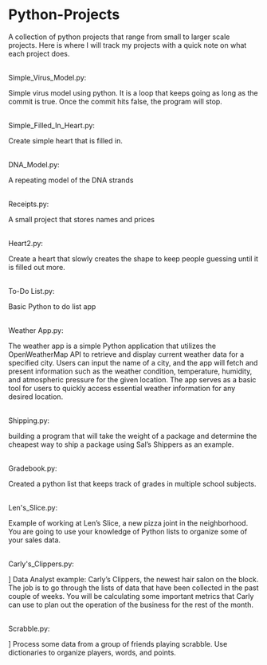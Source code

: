 # Python-Projects
A collection of python projects that range from small to larger scale projects. 
Here is where I will track my projects with a quick note on what each project does.

<br>
Simple_Virus_Model.py: 
    <br><p>Simple virus model using python. It is a loop that keeps going as long as the commit is true. Once the commit hits false, the program will stop.</p>

<br>
Simple_Filled_In_Heart.py: 
<br><p>Create simple heart that is filled in.</p>

<br>
 DNA_Model.py:
<br><p>A repeating model of the DNA strands</p>

<br>
Receipts.py:
<br><p>A small project that stores names and prices</p>

<br>
Heart2.py:
<br><p>Create a heart that slowly creates the shape to keep people guessing until it is filled out more.</p>

<br>
To-Do List.py:
<br><p>Basic Python to do list app </p>

<br>
Weather App.py:
<br><p>The weather app is a simple Python application that utilizes the OpenWeatherMap API to retrieve and display current weather data for a specified city. Users can input the name of a city, and the app will fetch and present information such as the weather condition, temperature, humidity, and atmospheric pressure for the given location. The app serves as a basic tool for users to quickly access essential weather information for any desired location.</p>

<br>
Shipping.py:
<br><p>building a program that will take the weight of a package and determine the cheapest way to ship a package using Sal’s Shippers as an example.</p>

<br>
Gradebook.py:
<br><p>Created a python list that keeps track of grades in multiple school subjects.</p>

<br>
Len's_Slice.py:
<br><p>Example of working at Len’s Slice, a new pizza joint in the neighborhood. You are going to use your knowledge of Python lists to organize some of your sales data.</p>

<br>
Carly's_Clippers.py:
<br><p>] Data Analyst example: Carly’s Clippers, the newest hair salon on the block. The job is to go through the lists of data that have been collected in the past couple of weeks. You will be calculating some important metrics that Carly can use to plan out the operation of the business for the rest of the month.</p>

<br>
Scrabble.py:
<br><p>] Process some data from a group of friends playing scrabble. Use dictionaries to organize players, words, and points.</p>

